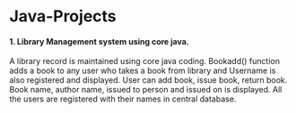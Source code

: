 # Java-Projects
<h4>1. Library Management system using core java.</h4>
A library record is maintained using core java coding.
Bookadd() function adds a book to any user who takes a book from library and Username is also registered and displayed.
User can add book, issue book, return book.
Book name, author name, issued to person and issued on is displayed.
All the users are registered with their names in central database.

